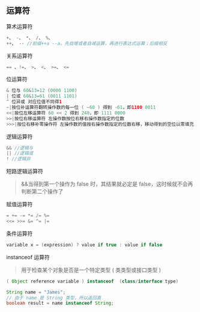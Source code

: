 ## 运算符
算术运算符
```java
+、 -、 *、 /、 %、 
++、 -- //前缀++a --a，先自增或者自减运算，再进行表达式运算；后缀相反
```
关系运算符
```java
== 、!=、 >、 <、 >=、 <=
```
位运算符
```java
& 位与 60&13=12 (0000 1100)
| 位或 60&13=61 (0011 1101)
^ 位异或 对应位值不同得1
~|按位补运算符翻转操作数的每一位 ( ~60 ) 得到 -61，即1100 0011
<<|按位左移运算符 60 << 2 得到 240，即 1111 0000
>>|按位右移运算符 左操作数按位右移右操作数指定的位数
>>>|按位右移补零操作符 左操作数的值按右操作数指定的位数右移，移动得到的空位以零填充
```
逻辑运算符
```java
&& //逻辑与
|| //逻辑或
! //逻辑非
```
短路逻辑运算符
>&&当得到第一个操作为 false 时，其结果就必定是 false，这时候就不会再判断第二个操作了

赋值运算符
```java
= += -= *= /= %=
<<= >>= &= ^= |=
```
条件运算符
```java
variable x = (expression) ? value if true : value if false
```
instanceof 运算符
>用于检查某个对象是否是一个特定类型 ( 类类型或接口类型 )
```java
( Object reference variable ) instanceof  (class/interface type)

String name = "James";
// 由于 name 是 String 类型，所以返回真
boolean result = name instanceof String; 
```